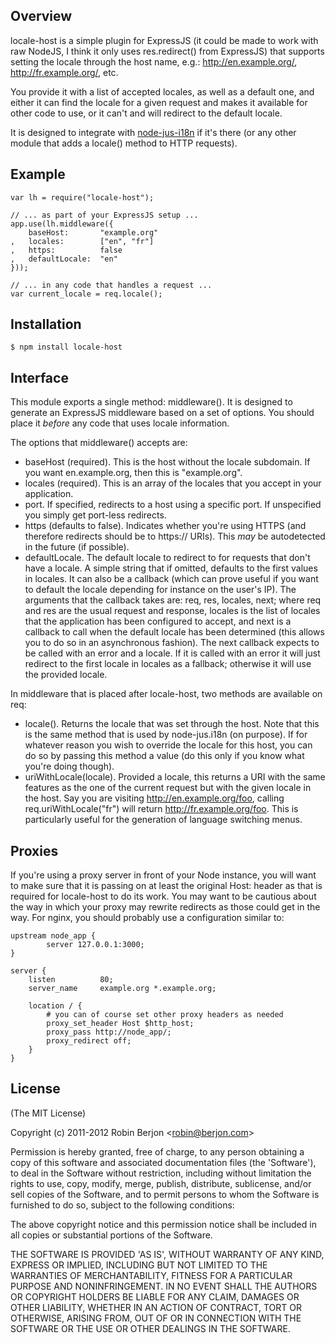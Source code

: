 
## Overview

locale-host is a simple plugin for ExpressJS (it could be made to work with raw
NodeJS, I think it only uses res.redirect() from ExpressJS) that supports setting
the locale through the host name, e.g.: http://en.example.org/, 
http://fr.example.org/, etc.

You provide it with a list of accepted locales, as well as a default one, and either
it can find the locale for a given request and makes it available for other code
to use, or it can't and will redirect to the default locale.

It is designed to integrate with [node-jus-i18n](https://github.com/naholyr/node-jus-i18n)
if it's there (or any other module that adds a locale() method to HTTP requests).

## Example

    var lh = require("locale-host");

    // ... as part of your ExpressJS setup ...
    app.use(lh.middleware({
        baseHost:       "example.org"
    ,   locales:        ["en", "fr"]
    ,   https:          false
    ,   defaultLocale:  "en"
    }));

    // ... in any code that handles a request ...
    var current_locale = req.locale();
    

## Installation

    $ npm install locale-host

## Interface

This module exports a single method: middleware(). It is designed to generate an ExpressJS middleware
based on a set of options. You should place it *before* any code that uses locale information.

The options that middleware() accepts are:

- baseHost (required). This is the host without the locale subdomain. If you want en.example.org, then
this is "example.org".
- locales (required). This is an array of the locales that you accept in your application.
- port. If specified, redirects to a host using a specific port. If unspecified you simply get port-less
redirects.
- https (defaults to false). Indicates whether you're using HTTPS (and therefore redirects should be
to https:// URIs). This *may* be autodetected in the future (if possible).
- defaultLocale. The default locale to redirect to for requests that don't have a locale. A simple string that
if omitted, defaults to the first values in locales. It can also be a callback (which can prove useful if you
want to default the locale depending for instance on the user's IP). The arguments that the callback
takes are: req, res, locales, next; where req and res are the usual request and response, locales is the
list of locales that the application has been configured to accept, and next is a callback to call when
the default locale has been determined (this allows you to do so in an asynchronous fashion). The next
callback expects to be called with an error and a locale. If it is called with an error it will just
redirect to the first locale in locales as a fallback; otherwise it will use the provided locale.

In middleware that is placed after locale-host, two methods are available on req:

- locale(). Returns the locale that was set through the host. Note that this is the same method that
is used by node-jus.i18n (on purpose). If for whatever reason you wish to override the locale for
this host, you can do so by passing this method a value (do this only if you know what you're doing
though).
- uriWithLocale(locale). Provided a locale, this returns a URI with the same features as the one of the
current request but with the given locale in the host. Say you are visiting http://en.example.org/foo,
calling req.uriWithLocale("fr") will return http://fr.example.org/foo. This is particularly useful for
the generation of language switching menus.

## Proxies

If you're using a proxy server in front of your Node instance, you will want to make sure that it is
passing on at least the original Host: header as that is required for locale-host to do its work. You
may want to be cautious about the way in which your proxy may rewrite redirects as those could get in
the way. For nginx, you should probably use a configuration similar to:

    upstream node_app {
            server 127.0.0.1:3000;
    }

    server {
        listen          80;
        server_name     example.org *.example.org;

        location / {
            # you can of course set other proxy headers as needed
            proxy_set_header Host $http_host;
            proxy_pass http://node_app/;
            proxy_redirect off;
        }
    }
    

## License 

(The MIT License)

Copyright (c) 2011-2012 Robin Berjon &lt;robin@berjon.com&gt;

Permission is hereby granted, free of charge, to any person obtaining
a copy of this software and associated documentation files (the
'Software'), to deal in the Software without restriction, including
without limitation the rights to use, copy, modify, merge, publish,
distribute, sublicense, and/or sell copies of the Software, and to
permit persons to whom the Software is furnished to do so, subject to
the following conditions:

The above copyright notice and this permission notice shall be
included in all copies or substantial portions of the Software.

THE SOFTWARE IS PROVIDED 'AS IS', WITHOUT WARRANTY OF ANY KIND,
EXPRESS OR IMPLIED, INCLUDING BUT NOT LIMITED TO THE WARRANTIES OF
MERCHANTABILITY, FITNESS FOR A PARTICULAR PURPOSE AND NONINFRINGEMENT.
IN NO EVENT SHALL THE AUTHORS OR COPYRIGHT HOLDERS BE LIABLE FOR ANY
CLAIM, DAMAGES OR OTHER LIABILITY, WHETHER IN AN ACTION OF CONTRACT,
TORT OR OTHERWISE, ARISING FROM, OUT OF OR IN CONNECTION WITH THE
SOFTWARE OR THE USE OR OTHER DEALINGS IN THE SOFTWARE.
